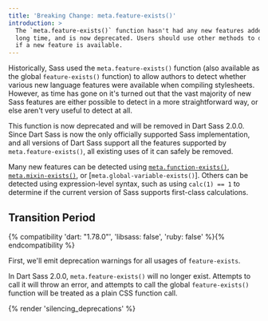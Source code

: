 ```yaml
---
title: 'Breaking Change: meta.feature-exists()'
introduction: >
  The `meta.feature-exists()` function hasn't had any new features added in a
  long time, and is now deprecated. Users should use other methods to determine
  if a new feature is available.
---
```


Historically, Sass used the `meta.feature-exists()` function (also available as
the global `feature-exists()` function) to allow authors to detect whether
various new language features were available when compiling stylesheets.
However, as time has gone on it's turned out that the vast majority of new Sass
features are either possible to detect in a more straightforward way, or else
aren't very useful to detect at all.

This function is now deprecated and will be removed in Dart Sass 2.0.0. Since
Dart Sass is now the only officially supported Sass implementation, and all
versions of Dart Sass support all the features supported by
`meta.feature-exists()`, all existing uses of it can safely be removed.

Many new features can be detected using [`meta.function-exists()`],
[`meta.mixin-exists()`], or [`meta.global-variable-exists()`]. Others can be
detected using expression-level syntax, such as using `calc(1) == 1` to
determine if the current version of Sass supports first-class calculations.

[`meta.function-exists()`]: /documentation/modules/meta#function-exists
[`meta.mixin-exists()`]: /documentation/modules/meta#mixin-exists
[`meta.variable-exists()`]: /documentation/modules/meta#variable-exists

## Transition Period

{% compatibility 'dart: "1.78.0"', 'libsass: false', 'ruby: false' %}{% endcompatibility %}

First, we'll emit deprecation warnings for all usages of `feature-exists`.

In Dart Sass 2.0.0, `meta.feature-exists()` will no longer exist. Attempts to
call it will throw an error, and attempts to call the global `feature-exists()`
function will be treated as a plain CSS function call.

{% render 'silencing_deprecations' %}
